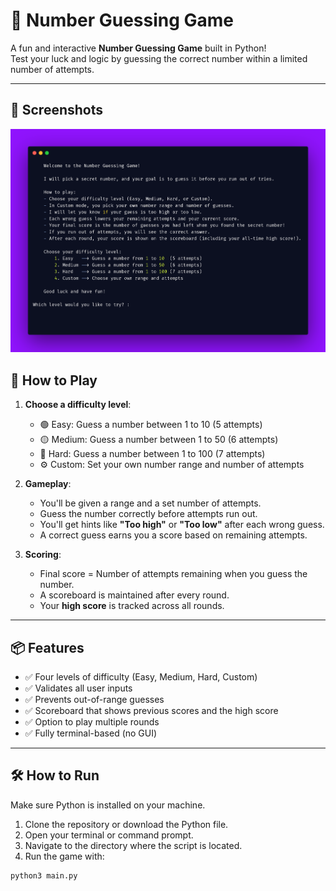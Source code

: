 # 🎯 Number Guessing Game

A fun and interactive **Number Guessing Game** built in Python!  
Test your luck and logic by guessing the correct number within a limited number of attempts.

---

## 📸 Screenshots  
![Screenshot](screenshot.png)  


## 📜 How to Play

1. **Choose a difficulty level**:
    - 🟢 Easy:    Guess a number between 1 to 10 (5 attempts)
    - 🟡 Medium:  Guess a number between 1 to 50 (6 attempts)
    - 🔴 Hard:    Guess a number between 1 to 100 (7 attempts)
    - ⚙️ Custom:  Set your own number range and number of attempts

2. **Gameplay**:
    - You'll be given a range and a set number of attempts.
    - Guess the number correctly before attempts run out.
    - You'll get hints like **"Too high"** or **"Too low"** after each wrong guess.
    - A correct guess earns you a score based on remaining attempts.

3. **Scoring**:
    - Final score = Number of attempts remaining when you guess the number.
    - A scoreboard is maintained after every round.
    - Your **high score** is tracked across all rounds.

---

## 📦 Features

- ✅ Four levels of difficulty (Easy, Medium, Hard, Custom)
- ✅ Validates all user inputs
- ✅ Prevents out-of-range guesses
- ✅ Scoreboard that shows previous scores and the high score
- ✅ Option to play multiple rounds
- ✅ Fully terminal-based (no GUI)

---

## 🛠️ How to Run

Make sure Python is installed on your machine.

1. Clone the repository or download the Python file.
2. Open your terminal or command prompt.
3. Navigate to the directory where the script is located.
4. Run the game with:

```bash
python3 main.py
```
